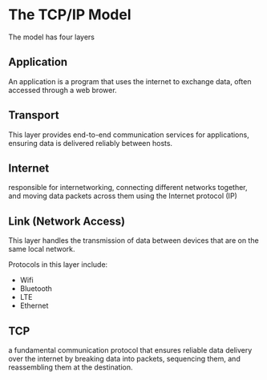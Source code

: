 # The TCP/IP Model


The model has four layers

## Application
An application is a program that uses the internet to exchange data, often accessed through a web brower.


## Transport
This layer provides end-to-end communication services for applications, ensuring data is delivered reliably between hosts.

## Internet
responsible for internetworking, connecting different networks together, and moving data packets across them using the Internet protocol (IP)

## Link (Network Access)
This layer handles the transmission of data between devices that are on the same local network.

Protocols in this layer include:
- Wifi
- Bluetooth
- LTE
- Ethernet

## TCP
a fundamental communication protocol that ensures reliable data delivery over the internet by breaking data into packets, sequencing them, and reassembling them at the destination.

 

